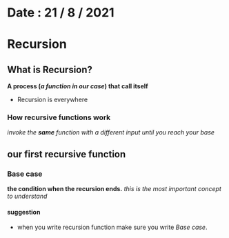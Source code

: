 # Date : 21 / 8 / 2021

# Recursion

## What is Recursion?

**A process (_a function in our case_) that call itself**

- Recursion is everywhere

### How recursive functions work

_invoke the **same** function with a different input until you reach your base_

## our first recursive function

### Base case

**the condition when the recursion ends.**
_this is the most important concept to understand_

#### suggestion

- when you write recursion function make sure you write _Base case_.
